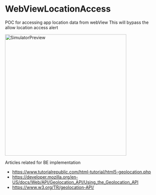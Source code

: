 # WebViewLocationAccess
POC for accessing app location data from webView
This will bypass the allow location access alert

<img width="400" alt="SimulatorPreview" src="https://user-images.githubusercontent.com/4571502/80780337-3eedf880-8ba1-11ea-8c84-64efe57111e9.png">

Articles related for BE implementation
- https://www.tutorialrepublic.com/html-tutorial/html5-geolocation.php
- https://developer.mozilla.org/en-US/docs/Web/API/Geolocation_API/Using_the_Geolocation_API
- https://www.w3.org/TR/geolocation-API/
